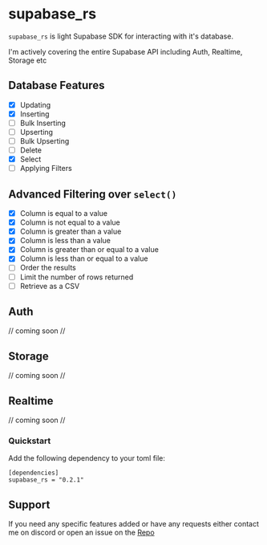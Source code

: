 # supabase_rs

`supabase_rs` is light Supabase SDK for interacting with it's database.

I'm actively covering the entire Supabase API including Auth, Realtime, Storage etc

## Database Features

- [x] Updating
- [x] Inserting
- [ ] Bulk Inserting
- [ ] Upserting
- [ ] Bulk Upserting
- [ ] Delete
- [x] Select
- [ ] Applying Filters

## Advanced Filtering over `select()`

- [x] Column is equal to a value
- [x] Column is not equal to a value
- [x] Column is greater than a value
- [x] Column is less than a value
- [x] Column is greater than or equal to a value
- [x] Column is less than or equal to a value
- [ ] Order the results
- [ ] Limit the number of rows returned
- [ ] Retrieve as a CSV

## Auth

// coming soon //

## Storage

// coming soon //

## Realtime

// coming soon //



### Quickstart
Add the following dependency to your toml file:
```
[dependencies]
supabase_rs = "0.2.1"
```

## Support
If you need any specific features added or have any requests either contact me on
discord or open an issue on the [Repo](https://github.com/floris-xlx/supabase_rs)